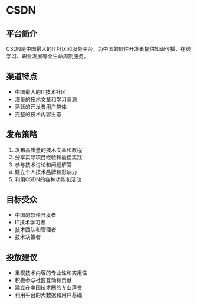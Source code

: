 # CSDN

## 平台简介
CSDN是中国最大的IT社区和服务平台，为中国的软件开发者提供知识传播、在线学习、职业发展等全生命周期服务。

## 渠道特点
- 中国最大的IT技术社区
- 海量的技术文章和学习资源
- 活跃的开发者用户群体
- 完整的技术内容生态

## 发布策略
1. 发布高质量的技术文章和教程
2. 分享实际项目经验和最佳实践
3. 参与技术讨论和问题解答
4. 建立个人技术品牌和影响力
5. 利用CSDN的各种功能和活动

## 目标受众
- 中国的软件开发者
- IT技术学习者
- 技术团队和管理者
- 技术决策者

## 投放建议
- 重视技术内容的专业性和实用性
- 积极参与社区互动和贡献
- 建立在中国技术圈的专业声誉
- 利用平台的大数据和用户基础